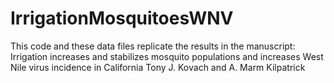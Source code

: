 # IrrigationMosquitoesWNV
This code and these data files replicate the results in the manuscript:
Irrigation increases and stabilizes mosquito populations and increases West Nile virus incidence in California
Tony J. Kovach and A. Marm Kilpatrick
